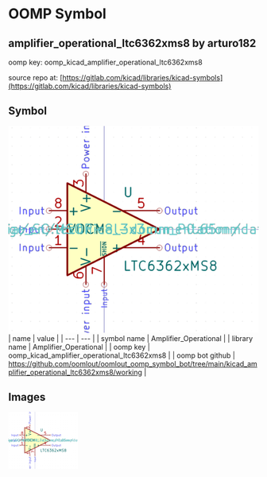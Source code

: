# OOMP Symbol  
## amplifier_operational_ltc6362xms8  by arturo182  
  
oomp key: oomp_kicad_amplifier_operational_ltc6362xms8  
  
source repo at: [https://gitlab.com/kicad/libraries/kicad-symbols](https://gitlab.com/kicad/libraries/kicad-symbols)  
## Symbol  
  
[![working.png](working_600.png)](working.png)  
| name | value | 
| --- | --- | 
| symbol name | Amplifier_Operational | 
| library name | Amplifier_Operational | 
| oomp key | oomp_kicad_amplifier_operational_ltc6362xms8 | 
| oomp bot github | https://github.com/oomlout/oomlout_oomp_symbol_bot/tree/main/kicad_amplifier_operational_ltc6362xms8/working | 
## Images  
  
[![working.png](working_140.png)](working.png)  
